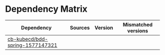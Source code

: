 # Dependency Matrix

Dependency | Sources | Version | Mismatched versions
---------- | ------- | ------- | -------------------
[cb-kubecd/bdd-spring-1577147321](https://github.com/cb-kubecd/bdd-spring-1577147321.git) |  | []() | 
